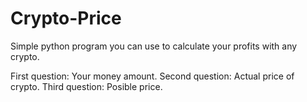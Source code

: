 # Crypto-Price
Simple python program you can use to calculate your profits with any crypto.


First question:  Your money amount.
Second question: Actual price of crypto.
Third question:  Posible price.
